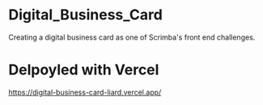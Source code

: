 # Digital_Business_Card
 Creating a digital business card as one of Scrimba's front end challenges.

 # Delpoyled with Vercel
 https://digital-business-card-liard.vercel.app/

